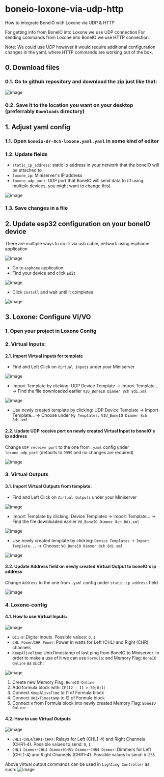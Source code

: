 # boneio-loxone-via-udp-http
How to integrate BoneIO with Loxone via UDP & HTTP

For getting info from BoneIO into Loxone we use UDP connection
For sending commands from Loxone into BoneIO we use HTTP connection. 

Note: We could use UDP however it would require additional configuration changes in the yaml, where HTTP commands are working out of the box.

## 0. Download files
### 0.1. Go to github repository and download the zip just like that:

![image](https://github.com/user-attachments/assets/94b8d49c-6d91-4ca6-af7c-9ff73deaf68d)

### 0.2. Save it to the location you want on your desktop (preferrably `Downloads` directory)

## 1. Adjust yaml config
### 1.1. Open `boneio-dr-8ch-loxone.yaml.yaml` in some kind of editor
### 1.2. Update fields
- `static_ip_address`: static ip address in your network that the boneIO will be attached to
- `loxone_ip`: Miniserver's IP address
- `loxone_udp_port`: UDP port that BoneIO will send data to (if using multiple devices, you might want to change this)

![image](https://github.com/user-attachments/assets/628f7fa1-6ad5-4a75-bff1-a638898d66c3)

### 1.3. Save changes in a file

## 2. Update esp32 configuration on your boneIO device
There are multiple ways to do it: via usb cable, network using esphome application

![image](https://github.com/user-attachments/assets/c75c41ee-8efa-456c-9dbc-775f1e054bcd)

- Go to `esphome` application
- Find your device and click `Edit`

![image](https://github.com/user-attachments/assets/a86256df-6a80-4177-b391-7ce38851b8f3)

- Click `Install` and wait until it completes

![image](https://github.com/user-attachments/assets/2058e19d-c60f-4503-96a7-49ad2a9a6a23)

## 3. Loxone: Configure VI/VO
### 1. Open your project in Loxone Config
### 2. Virtual Inputs: 
#### 2.1. Import Virtual Inputs for template
- Find and Left Click on `Virtual Inputs` under your Miniserver

![image](https://github.com/user-attachments/assets/b630367a-bca5-480b-8aca-5cc0844665a5)

- Import Template by clicking: UDP Device Template -> Import Template... -> Find the file downloaded earlier `VIU_BoneIO Dimmer 8ch 8di.xml`

![image](https://github.com/user-attachments/assets/f0db4d49-bd27-4def-8144-d119bb68e405)

- Use newly created template by clicking: UDP Device Template -> Import Template... -> Choose under `My Templates:` `VIU_BoneIO Dimmer 8ch 8di.xml`

#### 2.2. Update UDP receive port on newly created Virtual Input to boneIO's ip address
Change `UDP receive port` to the one from `.yaml` config under `loxone_udp_port` (defaults to `9999` and no changes are required)

![image](https://github.com/user-attachments/assets/88162506-edf8-460a-ab51-56b4488d737f)

### 3. Virtual Outputs
#### 3.1. Import Virtual Outputs from template:
- Find and Left Click on `Virtual Outputs` under your Miniserver

![image](https://github.com/user-attachments/assets/c095a468-4b75-4369-9a51-40cdcb07fcc5)

- Import Template by clicking: Device Templates -> Import Template... -> Find the file downloaded earlier `VO_BoneIO Dimmer 8ch 8di.xml`

![image](https://github.com/user-attachments/assets/fa479c0f-1713-4f96-9634-c2f699cd6cb5)

- Use newly created template by clicking: `Device Templates` -> `Import Template...` -> Choose: `VO_BoneIO Dimmer 8ch 8di.xml`

![image](https://github.com/user-attachments/assets/bd540715-09e6-43e3-ab2c-92b0ff72ba12)

#### 3.2. Update Address field on newly created Virtual Output to boneIO's ip address
Change `Address` to the one from `.yaml` config under `static_ip_address` field

![image](https://github.com/user-attachments/assets/4f334829-3454-4cd2-b35e-0cc0fd03abf3)

### 4. Loxone-config
#### 4.1. How to use Virtual Inputs:

![image](https://github.com/user-attachments/assets/e191fe7d-158e-4d3c-aad6-36361c3a4706)

- `DI1-8`: Digital inputs. Possible values: `0`, `1`
- `CHL Power`/`CHR Power`: Power in watts for Left (CHL) and Right (CHR) channels
- `KeepAliveTime`: UnixTimestamp of last ping from BoneIO to Miniserver.
In order to make a use of it we can use `Formula`: and Memory Flag: `BoneIO Online` as such:

![image](https://github.com/user-attachments/assets/bfddcd08-f44d-4bf3-b064-8a1829568fe3)

1. Create new Memory Flag: `BoneIO Online`
2. Add formula block with: `IF(I2 - I1 > 30;0;1)`
3. Connect `KeepAliveTime` to I1 of Formula block
4. Connect `UnixTimestamp` to I2 of Formula block
5. Connect `R` from Formula block into newly created Memory Flag: `BoneIO Online`

#### 4.2. How to use Virtual Outputs

![image](https://github.com/user-attachments/assets/8c2613ba-098a-464d-9ef9-d1a1634b9867)

- `CHL1-CHL4`/`CHR1-CHR4`: Relays for Left (CHL1-4) and Right Channels (CHR1-4). Possible values to send: `0`, `1`
- `CHL1 Dimmer`-`CHL4 Dimmer`/`CHR1 Dimmer`-`CHR4 Dimmer`: Dimmers for Left (CHL1-4) and Right Channels (CHR1-4). Possible values to send: `0-255`

Above virtual output commands can be used in `Lighting Controller` as such:
![image](https://github.com/user-attachments/assets/b1bf52b8-7c29-4495-b685-c0f066789083)


